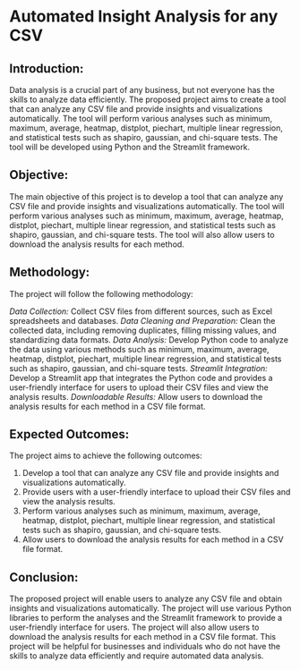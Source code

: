 # Automated Insight Analysis for any CSV

## Introduction:
Data analysis is a crucial part of any business, but not everyone has the skills to analyze data efficiently. The proposed project aims to create a tool that can analyze any CSV file and provide insights and visualizations automatically. The tool will perform various analyses such as minimum, maximum, average, heatmap, distplot, piechart, multiple linear regression, and statistical tests such as shapiro, gaussian, and chi-square tests. The tool will be developed using Python and the Streamlit framework.

## Objective:
The main objective of this project is to develop a tool that can analyze any CSV file and provide insights and visualizations automatically. The tool will perform various analyses such as minimum, maximum, average, heatmap, distplot, piechart, multiple linear regression, and statistical tests such as shapiro, gaussian, and chi-square tests. The tool will also allow users to download the analysis results for each method.

## Methodology:
The project will follow the following methodology:

*Data Collection:* Collect CSV files from different sources, such as Excel spreadsheets and databases.
*Data Cleaning and Preparation:* Clean the collected data, including removing duplicates, filling missing values, and standardizing data formats.
*Data Analysis:* Develop Python code to analyze the data using various methods such as minimum, maximum, average, heatmap, distplot, piechart, multiple linear regression, and statistical tests such as shapiro, gaussian, and chi-square tests.
*Streamlit Integration:* Develop a Streamlit app that integrates the Python code and provides a user-friendly interface for users to upload their CSV files and view the analysis results.
*Downloadable Results:* Allow users to download the analysis results for each method in a CSV file format.

## Expected Outcomes:
The project aims to achieve the following outcomes:

1) Develop a tool that can analyze any CSV file and provide insights and visualizations automatically.
2) Provide users with a user-friendly interface to upload their CSV files and view the analysis results.
3) Perform various analyses such as minimum, maximum, average, heatmap, distplot, piechart, multiple linear regression, and statistical tests such as shapiro, gaussian, and chi-square tests.
4) Allow users to download the analysis results for each method in a CSV file format.


## Conclusion:
The proposed project will enable users to analyze any CSV file and obtain insights and visualizations automatically. The project will use various Python libraries to perform the analyses and the Streamlit framework to provide a user-friendly interface for users. The project will also allow users to download the analysis results for each method in a CSV file format. This project will be helpful for businesses and individuals who do not have the skills to analyze data efficiently and require automated data analysis.
